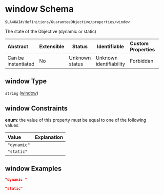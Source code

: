 # window Schema

```txt
SLA4OAI#/definitions/GuaranteeObjective/properties/window
```

The state of the Objective (dynamic or static)


| Abstract            | Extensible | Status         | Identifiable            | Custom Properties | Additional Properties | Access Restrictions | Defined In                                                                       |
| :------------------ | ---------- | -------------- | ----------------------- | :---------------- | --------------------- | ------------------- | -------------------------------------------------------------------------------- |
| Can be instantiated | No         | Unknown status | Unknown identifiability | Forbidden         | Allowed               | none                | [SLA4OAI.schema.json\*](../../../out/SLA4OAI.schema.json "open original schema") |

## window Type

`string` ([window](sla4oai-definitions-guaranteeobjective-properties-window.md))

## window Constraints

**enum**: the value of this property must be equal to one of the following values:

| Value       | Explanation |
| :---------- | ----------- |
| `"dynamic"` |             |
| `"static"`  |             |

## window Examples

```json
"dynamic "
```

```json
"static"
```
